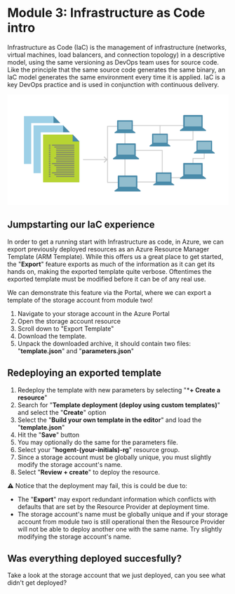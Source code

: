 # Module 3: Infrastructure as Code intro

Infrastructure as Code (IaC) is the management of infrastructure (networks, virtual machines, load balancers, and connection topology) in a descriptive model, using the same versioning as DevOps team uses for source code. Like the principle that the same source code generates the same binary, an IaC model generates the same environment every time it is applied. IaC is a key DevOps practice and is used in conjunction with continuous delivery.

![Infrastructure as code defines the environment in a versioned file](img/m31.png)

## Jumpstarting our IaC experience

In order to get a running start with Infrastructure as code, in Azure, we can export previously deployed resources as an Azure Resource Manager Template (ARM Template). While this offers us a great place to get started, the "**Export**" feature exports as much of the information as it can get its hands on, making the exported template quite verbose. Oftentimes the exported template must be modified before it can be of any real use.

We can demonstrate this feature via the Portal, where we can export a template of the storage account from module two!

1. Navigate to your storage account in the Azure Portal
2. Open the storage account resource
3. Scroll down to "Export Template"
4. Download the template.
4. Unpack the downloaded archive, it should contain two files: "**template.json**" and "**parameters.json**"

## Redeploying an exported template

1. Redeploy the template with new parameters by selecting "***+ Create a resource**"
2. Search for "**Template deployment (deploy using custom templates)**" and select the "**Create**" option
3. Select the "**Build your own template in the editor**" and load the "**template.json**"
4. Hit the "**Save**" button
5. You may optionally do the same for the parameters file.
6. Select your "**hogent-(your-initials)-rg**" resource group.
7. Since a storage account must be globally unique, you must slightly modify the storage account's name.
8. Select  "**Review + create**" to deploy the resource.

⚠️ Notice that the deployment may fail, this is could be due to:

- The "**Export**" may export redundant information which conflicts with defaults that are set by the Resource Provider at deployment time.
- The storage account's name must be globally unique and if your storage account from module two is still operational then the Resource Provider will not be able to deploy another one with the same name. Try slightly modifying the storage account's name.

## Was everything deployed succesfully?

Take a look at the storage account that we just deployed, can you see what didn't get deployed?